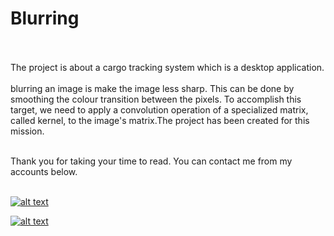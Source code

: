 # Blurring
<br><br>
 The project is about a cargo tracking system which is a desktop application.
 <br><br>
blurring an image is make the image less sharp. This can be done by smoothing the colour transition between the pixels. 
To accomplish this target, we need to apply a convolution operation of a specialized matrix, called kernel, to the image's matrix.The project has been created for this mission.
 <br><br>
 
Thank you for taking your time to read. You can contact me from my accounts below.<br>
<br>

<a href="https://github.com/KenanSonuksun" target="_blank">

![alt text](https://img.shields.io/badge/GitHub-100000?style=for-the-badge&logo=github&logoColor=white)

</a>
<a href="https://www.linkedin.com/in/kenan-s%C3%B6n%C3%BCks%C3%BCn-598b121b0/" target="_blank">

![alt text](https://img.shields.io/badge/LinkedIn-0077B5?style=for-the-badge&logo=linkedin&logoColor=white)

</a>
